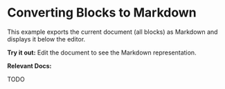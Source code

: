 # Converting Blocks to Markdown

This example exports the current document (all blocks) as Markdown and displays it below the editor.

**Try it out:** Edit the document to see the Markdown representation.

**Relevant Docs:**

TODO
